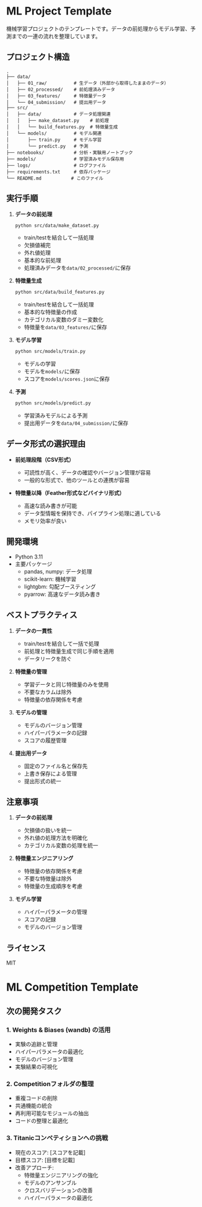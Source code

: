 # ML Project Template

機械学習プロジェクトのテンプレートです。データの前処理からモデル学習、予測までの一連の流れを整理しています。

## プロジェクト構造

```
.
├── data/
│   ├── 01_raw/          # 生データ（外部から取得したままのデータ）
│   ├── 02_processed/    # 前処理済みデータ
│   ├── 03_features/     # 特徴量データ
│   └── 04_submission/   # 提出用データ
├── src/
│   ├── data/            # データ処理関連
│   │   ├── make_dataset.py    # 前処理
│   │   └── build_features.py  # 特徴量生成
│   └── models/          # モデル関連
│       ├── train.py     # モデル学習
│       └── predict.py   # 予測
├── notebooks/           # 分析・実験用ノートブック
├── models/              # 学習済みモデル保存用
├── logs/                # ログファイル
├── requirements.txt     # 依存パッケージ
└── README.md           # このファイル
```

## 実行手順

1. **データの前処理**
   ```bash
   python src/data/make_dataset.py
   ```
   - train/testを結合して一括処理
   - 欠損値補完
   - 外れ値処理
   - 基本的な前処理
   - 処理済みデータを`data/02_processed/`に保存

2. **特徴量生成**
   ```bash
   python src/data/build_features.py
   ```
   - train/testを結合して一括処理
   - 基本的な特徴量の作成
   - カテゴリカル変数のダミー変数化
   - 特徴量を`data/03_features/`に保存

3. **モデル学習**
   ```bash
   python src/models/train.py
   ```
   - モデルの学習
   - モデルを`models/`に保存
   - スコアを`models/scores.json`に保存

4. **予測**
   ```bash
   python src/models/predict.py
   ```
   - 学習済みモデルによる予測
   - 提出用データを`data/04_submission/`に保存

## データ形式の選択理由

- **前処理段階（CSV形式）**
  - 可読性が高く、データの確認やバージョン管理が容易
  - 一般的な形式で、他のツールとの連携が容易

- **特徴量以降（Feather形式などバイナリ形式）**
  - 高速な読み書きが可能
  - データ型情報を保持でき、パイプライン処理に適している
  - メモリ効率が良い

## 開発環境

- Python 3.11
- 主要パッケージ
  - pandas, numpy: データ処理
  - scikit-learn: 機械学習
  - lightgbm: 勾配ブースティング
  - pyarrow: 高速なデータ読み書き

## ベストプラクティス

1. **データの一貫性**
   - train/testを結合して一括で処理
   - 前処理と特徴量生成で同じ手順を適用
   - データリークを防ぐ

2. **特徴量の管理**
   - 学習データと同じ特徴量のみを使用
   - 不要なカラムは除外
   - 特徴量の依存関係を考慮

3. **モデルの管理**
   - モデルのバージョン管理
   - ハイパーパラメータの記録
   - スコアの履歴管理

4. **提出用データ**
   - 固定のファイル名と保存先
   - 上書き保存による管理
   - 提出形式の統一

## 注意事項

1. **データの前処理**
   - 欠損値の扱いを統一
   - 外れ値の処理方法を明確化
   - カテゴリカル変数の処理を統一

2. **特徴量エンジニアリング**
   - 特徴量の依存関係を考慮
   - 不要な特徴量は除外
   - 特徴量の生成順序を考慮

3. **モデル学習**
   - ハイパーパラメータの管理
   - スコアの記録
   - モデルのバージョン管理

## ライセンス

MIT

# ML Competition Template

## 次の開発タスク

### 1. Weights & Biases (wandb) の活用
- 実験の追跡と管理
- ハイパーパラメータの最適化
- モデルのバージョン管理
- 実験結果の可視化

### 2. Competitionフォルダの整理
- 重複コードの削除
- 共通機能の統合
- 再利用可能なモジュールの抽出
- コードの整理と最適化

### 3. Titanicコンペティションへの挑戦
- 現在のスコア: [スコアを記載]
- 目標スコア: [目標を記載]
- 改善アプローチ:
  - 特徴量エンジニアリングの強化
  - モデルのアンサンブル
  - クロスバリデーションの改善
  - ハイパーパラメータの最適化